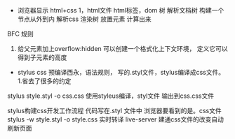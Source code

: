 - 浏览器显示 html+css
    1，html文件
    html标签，dom 树
    解析文档树  构建一个节点从外到内 
    解析css 渲染树
    放置元素 计算出来 

BFC 规则  
   1. 给父元素加上overflow:hidden 可以创建一个格式化上下文环境，
    定义它可以得到子元素的高度

- stylus
    css 预编译西永，语法规则，
    写的.styl文件，stylus编译成css文件。
1.省去了很多的约定

stylus style.styl -o css.css
使用styleus编译，styl文件 输出到css.css文件

stylus构建css开发工作流程
代码写在.styl 文件中
浏览器要看到的是。css文件
stylus -w style.styl -o style.css  实时转译
live-server 建通css文件的改变自动刷新页面
